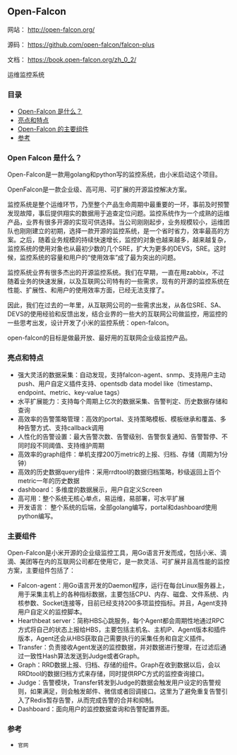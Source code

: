 ## Open-Falcon

网站： http://open-falcon.org/

源码： https://github.com/open-falcon/falcon-plus

文档： https://book.open-falcon.org/zh_0_2/

运维监控系统

### 目录
* [Open-Falcon 是什么？](#Open-Falcon-是什么？)
* [亮点和特点](#亮点和特点)
* [Open-Falcon 的主要组件](#主要组件)
* [参考](#参考)

### Open Falcon 是什么？
Open-Falcon是一款用golang和python写的监控系统，由小米启动这个项目。

OpenFalcon是一款企业级、高可用、可扩展的开源监控解决方案。

监控系统是整个运维环节，乃至整个产品生命周期中最重要的一环，事前及时预警发现故障，事后提供翔实的数据用于追查定位问题。监控系统作为一个成熟的运维产品，业界有很多开源的实现可供选择。当公司刚刚起步，业务规模较小，运维团队也刚刚建立的初期，选择一款开源的监控系统，是一个省时省力，效率最高的方案。之后，随着业务规模的持续快速增长，监控的对象也越来越多，越来越复杂，监控系统的使用对象也从最初少数的几个SRE，扩大为更多的DEVS，SRE。这时候，监控系统的容量和用户的“使用效率”成了最为突出的问题。

监控系统业界有很多杰出的开源监控系统。我们在早期，一直在用zabbix，不过随着业务的快速发展，以及互联网公司特有的一些需求，现有的开源的监控系统在性能、扩展性、和用户的使用效率方面，已经无法支撑了。

因此，我们在过去的一年里，从互联网公司的一些需求出发，从各位SRE、SA、DEVS的使用经验和反馈出发，结合业界的一些大的互联网公司做监控，用监控的一些思考出发，设计开发了小米的监控系统：open-falcon。

open-falcon的目标是做最开放、最好用的互联网企业级监控产品。

### 亮点和特点
* 强大灵活的数据采集：自动发现，支持falcon-agent、snmp、支持用户主动push、用户自定义插件支持、opentsdb data model like（timestamp、endpoint、metric、key-value tags）
* 水平扩展能力：支持每个周期上亿次的数据采集、告警判定、历史数据存储和查询
* 高效率的告警策略管理：高效的portal、支持策略模板、模板继承和覆盖、多种告警方式、支持callback调用
* 人性化的告警设置：最大告警次数、告警级别、告警恢复通知、告警暂停、不同时段不同阈值、支持维护周期
* 高效率的graph组件：单机支撑200万metric的上报、归档、存储（周期为1分钟）
* 高效的历史数据query组件：采用rrdtool的数据归档策略，秒级返回上百个metric一年的历史数据
* dashboard：多维度的数据展示，用户自定义Screen
* 高可用：整个系统无核心单点，易运维，易部署，可水平扩展
* 开发语言： 整个系统的后端，全部golang编写，portal和dashboard使用python编写。

### 主要组件
Open-Falcon是小米开源的企业级监控工具，用Go语言开发而成，包括小米、滴滴、美团等在内的互联网公司都在使用它，是一款灵活、可扩展并且高性能的监控方案，主要组件包括了：
* Falcon-agent：用Go语言开发的Daemon程序，运行在每台Linux服务器上，用于采集主机上的各种指标数据，主要包括CPU、内存、磁盘、文件系统、内核参数、Socket连接等，目前已经支持200多项监控指标。并且，Agent支持用户自定义的监控脚本。
* Hearthbeat server：简称HBS心跳服务，每个Agent都会周期性地通过RPC方式将自己的状态上报给HBS，主要包括主机名、主机IP、Agent版本和插件版本，Agent还会从HBS获取自己需要执行的采集任务和自定义插件。
* Transfer：负责接收Agent发送的监控数据，并对数据进行整理，在过滤后通过一致性Hash算法发送到Judge或者Graph。
* Graph：RRD数据上报、归档、存储的组件。Graph在收到数据以后，会以RRDtool的数据归档方式来存储，同时提供RPC方式的监控查询接口。
* Judge：告警模块，Transfer转发到Judge的数据会触发用户设定的告警规则，如果满足，则会触发邮件、微信或者回调接口。这里为了避免重复告警引入了Redis暂存告警，从而完成告警的合并和抑制。
* Dashboard：面向用户的监控数据查询和告警配置界面。

### 参考
* `官网`
